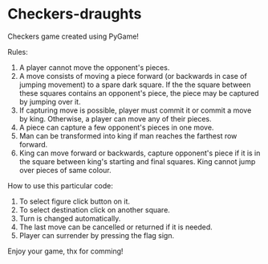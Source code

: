 # Checkers-draughts

Checkers game created using PyGame!

Rules:
1. A player cannot move the opponent's pieces.
2. A move consists of moving a piece forward (or backwards in case of jumping movement) to a spare dark square. If the the square between these squares contains an opponent's piece, the piece may be captured by jumping over it.
3. If capturing move is possible, player must commit it or commit a move by king. Otherwise, a player can move any of their pieces.
4. A piece can capture a few opponent's pieces in one move.
5. Man can be transformed into king if man reaches the farthest row forward.
6. King can move forward or backwards, capture opponent's piece if it is in the square between king's starting and final squares. King cannot jump over pieces of same colour.

How to use this particular code:
1. To select figure click button on it.
2. To select destination click on another square.
3. Turn is changed automatically.
4. The last move can be cancelled or returned if it is needed.
5. Player can surrender by pressing the flag sign.

Enjoy your game, thx for comming!
